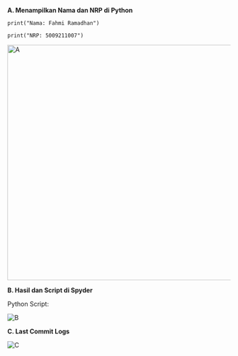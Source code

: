 **A. Menampilkan Nama dan NRP di Python**

```
print("Nama: Fahmi Ramadhan")

print("NRP: 5009211007")
```

<img width="532" alt="A" src="https://github.com/ITStudent123/tugas-sinyal/assets/90102620/8268d1b7-d3ff-4389-a709-cddc5a59df52">



**B. Hasil dan Script di Spyder**

Python Script: 

![B](https://github.com/ITStudent123/tugas-sinyal/assets/90102620/0fd6ae80-3b72-4c72-96a3-fdef14c0e3e3)



**C. Last Commit Logs**

![C](https://github.com/ITStudent123/tugas-sinyal/assets/90102620/a2174ba6-0644-4ac4-981a-17a1940830f8)

